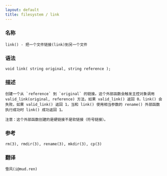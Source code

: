 ```yaml
---
layout: default
title: filesystem / link
---
```


### 名称

    link() - 把一个文件链接(link)到另一个文件

### 语法

    void link( string original, string reference );

### 描述

    创建一个从 `reference` 到 `original` 的链接。这个外部函数会触发主控对象调用 valid_link(original, reference) 方法，如果 valid_link() 返回 0，link() 会失败，如果 valid_link() 返回 1，当和 link() 使用相当参数的 rename() 外部函数执行成功时 link() 成功返回 1。

    注意：这个外部函数创建的是硬链接不是软链接（符号链接）。

### 参考

    rm(3), rmdir(3), rename(3), mkdir(3), cp(3)

### 翻译

    雪风(i@mud.ren)

